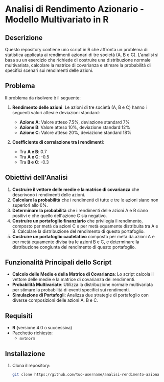 # Analisi di Rendimento Azionario - Modello Multivariato in R

## Descrizione
Questo repository contiene uno script in R che affronta un problema di statistica applicata ai rendimenti azionari di tre società (A, B e C). L'analisi si basa su un esercizio che richiede di costruire una distribuzione normale multivariata, calcolare la matrice di covarianza e stimare la probabilità di specifici scenari sui rendimenti delle azioni.

## Problema
Il problema da risolvere è il seguente:
1. **Rendimento delle azioni**: Le azioni di tre società (A, B e C) hanno i seguenti valori attesi e deviazioni standard:
   - **Azione A**: Valore atteso 7.5%, deviazione standard 7%
   - **Azione B**: Valore atteso 10%, deviazione standard 12%
   - **Azione C**: Valore atteso 20%, deviazione standard 18%

2. **Coefficiente di correlazione tra i rendimenti**:
   - Tra **A e B**: 0.7
   - Tra **A e C**: -0.5
   - Tra **B e C**: -0.3

## Obiettivi dell'Analisi
1. **Costruire il vettore delle medie e la matrice di covarianza** che descrivono i rendimenti delle azioni.
2. **Calcolare la probabilità** che i rendimenti di tutte e tre le azioni siano non superiori allo 0%.
3. **Determinare la probabilità** che i rendimenti delle azioni A e B siano positivi e che quello dell'azione C sia negativo.
4. **Costruire un portafoglio finanziario** che privilegia il rendimento, composto per metà da azioni C e per metà equamente distribuita tra A e B. Calcolare la distribuzione del rendimento di questo portafoglio.
5. **Costruire un portafoglio cautelativo** composto per metà da azioni A e per metà equamente divisa tra le azioni B e C, e determinare la distribuzione congiunta del rendimento di questo portafoglio.

## Funzionalità Principali dello Script
- **Calcolo delle Medie e della Matrice di Covarianza**: Lo script calcola il vettore delle medie e la matrice di covarianza dei rendimenti.
- **Probabilità Multivariate**: Utilizza la distribuzione normale multivariata per stimare la probabilità di eventi specifici sui rendimenti.
- **Simulazione di Portafogli**: Analizza due strategie di portafoglio con diverse composizioni delle azioni A, B e C.

## Requisiti
- **R** (versione 4.0 o successiva)
- Pacchetto richiesto:
  - `mvtnorm`

## Installazione
1. Clona il repository:
   ```bash
   git clone https://github.com/tuo-username/analisi-rendimento-azionario.git
